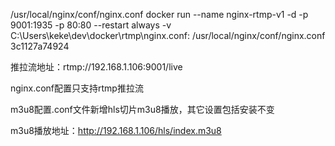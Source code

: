 /usr/local/nginx/conf/nginx.conf
docker run --name nginx-rtmp-v1 -d -p 9001:1935 -p 80:80 --restart always -v C:\Users\keke\dev\docker\rtmp\nginx.conf:
/usr/local/nginx/conf/nginx.conf 3c1127a74924

推拉流地址：rtmp://192.168.1.106:9001/live

nginx.conf配置只支持rtmp推拉流

m3u8配置.conf文件新增hls切片m3u8播放，其它设置包括安装不变

m3u8播放地址：http://192.168.1.106/hls/index.m3u8